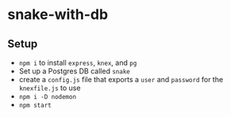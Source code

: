 # snake-with-db

## Setup

* `npm i` to install `express`, `knex`, and `pg`
* Set up a Postgres DB called `snake`
* create a `config.js` file that exports a `user` and `password` for the `knexfile.js` to use
* `npm i -D nodemon`
* `npm start`